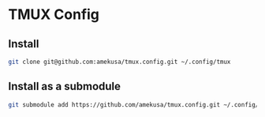# TMUX Config

## Install
```sh
git clone git@github.com:amekusa/tmux.config.git ~/.config/tmux
```

## Install as a submodule
```sh
git submodule add https://github.com/amekusa/tmux.config.git ~/.config/tmux
```

